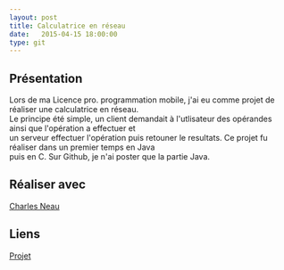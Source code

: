 ```yaml
---
layout: post
title: Calculatrice en réseau
date:   2015-04-15 18:00:00
type: git
---
```


<h2>Présentation</h2>
<p>
	Lors de ma Licence pro. programmation mobile, j'ai eu comme projet de réaliser une calculatrice en réseau.<br/>
Le principe été simple, un client demandait à l'utlisateur des opérandes ainsi que l'opération a effectuer et<br/>
un serveur effectuer l'opération puis retouner le resultats. Ce projet fu réaliser dans un premier temps en Java<br/>
puis en C. Sur Github, je n'ai poster que la partie Java.<br/>
</p>


<h2>Réaliser avec</h2>
<a href="https://github.com/CharlesNo">Charles Neau</a>

<h2>Liens</h2>
<a href="https://github.com/VincentVoyer/Calculatrice-Reseau-Client">Projet</a>